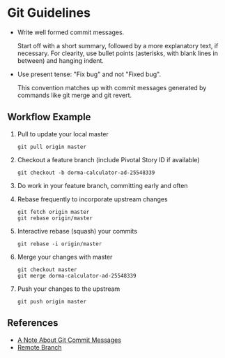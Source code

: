 Git Guidelines
==============

 * Write well formed commit messages.
   
   Start off with a short summary, followed by a more explanatory text, if 
   necessary. For clearity, use bullet points (asterisks, with blank lines in
   between) and hanging indent.

 * Use present tense: "Fix bug" and not "Fixed bug".
   
   This convention matches up with commit messages generated by commands like 
   git merge and git revert.


Workflow Example
----------------

 1. Pull to update your local master

    `git pull origin master`

 2. Checkout a feature branch (include Pivotal Story ID if available)

    `git checkout -b dorma-calculator-ad-25548339`

 3. Do work in your feature branch, committing early and often

 4. Rebase frequently to incorporate upstream changes

    ```
    git fetch origin master
    git rebase origin/master
    ```

 5. Interactive rebase (squash) your commits

    `git rebase -i origin/master`

 6. Merge your changes with master

    ```
    git checkout master
    git merge dorma-calculator-ad-25548339
    ```

 7. Push your changes to the upstream

    `git push origin master`


References
----------

* [A Note About Git Commit Messages][r1]
* [Remote Branch][r2]

[r1]: http://tbaggery.com/2008/04/19/a-note-about-git-commit-messages.html
[r2]: http://robots.thoughtbot.com/post/21306813001/remote-branch
